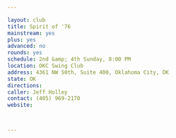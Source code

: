 ```yaml
---

layout: club
title: Spirit of '76
mainstream: yes
plus: yes
advanced: no
rounds: yes
schedule: 2nd &amp; 4th Sunday, 8:00 PM
location: OKC Swing Club
address: 4361 NW 50th, Suite 400, Oklahoma City, OK
state: OK
directions: 
caller: Jeff Holley
contact: (405) 969-2170
website: 



---
```



